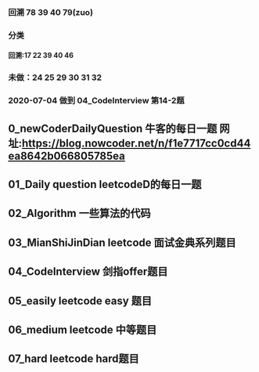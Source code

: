 ### 回溯 78 39 40 79(zuo)
### 分类
#### 回溯:17 22 39 40 46
### 未做：24 25 29 30 31 32

### 2020-07-04 做到 04_CodeInterview  第14-2题 

## 0_newCoderDailyQuestion 牛客的每日一题 网址:https://blog.nowcoder.net/n/f1e7717cc0cd44ea8642b066805785ea
## 01_Daily question leetcodeD的每日一题
## 02_Algorithm 一些算法的代码
## 03_MianShiJinDian leetcode 面试金典系列题目
## 04_CodeInterview 剑指offer题目
## 05_easily leetcode easy 题目
## 06_medium leetcode 中等题目
## 07_hard   leetcode hard题目